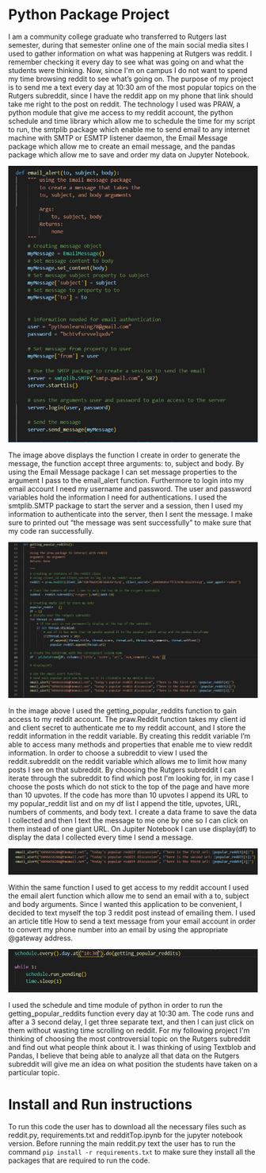 # Python Package Project

I am a community college graduate who transferred to Rutgers last semester, during that semester online one of the main social media sites I used to gather information on what was happening at Rutgers was reddit. I remember checking it every day to see what was going on and what the students were thinking. Now, since I'm on campus I do not want to spend my time browsing reddit to see what’s going on. The purpose of my project is to send me a text every day at 10:30 am of the most popular topics on the Rutgers subreddit, since I have the reddit app on my phone that link should take me right to the post on reddit. The technology I used was PRAW, a python module that give me access to my reddit account, the python schedule and time library which allow me to schedule the time for my script to run, the smtplib package which enable me to send email to any internet machine with SMTP or ESMTP listener daemon, the Email Message package which allow me to create an email message, and the pandas package which allow me to save and order my data on Jupyter Notebook.

![](./images/SendEmail.PNG)

The image above displays the function I create in order to generate the message, the function accept three arguments: to, subject and body. By using the Email Message package I can set message properties to the argument I pass to the email_alert function. Furthermore to login into my email account I need my username and password. The user and password variables hold the information I need for authentications. I used the smtplib.SMTP package to start the server and a session, then I used my information to authenticate into the server, then I sent the message. I make sure to printed out “the message was sent successfully” to make sure that my code ran successfully.

![](./images/UsingPraw.PNG)

In the image above I used the getting_popular_reddits function to gain access to my reddit account. The praw.Reddit function takes my client id and client secret to authenticate me to my reddit account, and I store the reddit information in the reddit variable. By creating this reddit variable I’m able to access many methods and properties that enable me to view reddit information. In order to choose a subreddit to view I used the reddit.subreddit on the reddit variable which allows me to limit how many posts I see on that subreddit. By choosing the Rutgers subreddit I can iterate through the subreddit to find which post I'm looking for, in my case I choose the posts which do not stick to the top of the page and have more than 10 upvotes. If the code has more than 10 upvotes I append its URL to my popular_reddit list and on my df list I append the title, upvotes, URL, numbers of comments, and body text. I create a data frame to save the data I collected and then I text the message to me one by one so I can click on them instead of one giant URL. On Jupiter Notebook I can use display(df) to display the data I collected every time I send a message.

![](./images/phoneemail.PNG)

Within the same function I used to get access to my reddit account I used the email alert function which allow me to send an email with a to, subject and body arguments. Since I wanted this application to be convenient, I decided to text myself the top 3 reddit post instead of emailing them. I used an article title How to send a text message from your email account in order to convert my phone number into an email by using the appropriate @gateway address.

![](./images/schedule.PNG)

I used the schedule and time module of python in order to run the getting_popular_reddits function every day at 10:30 am. The code runs and after a 3 second delay, I get three separate text, and then I can just click on them without wasting time scrolling on reddit.
For my following project I'm thinking of choosing the most controversial topic on the Rutgers subreddit and find out what people think about it. I was thinking of using Textblob and Pandas, I believe that being able to analyze all that data on the Rutgers subreddit will give me an idea on what position the students have taken on a particular topic.

# Install and Run instructions

To run this code the user has to download all the necessary files such as reddit.py, requirements.txt and redditTop.ipynb for the jupyter notebook version. Before running the main reddit.py text the user has to run the command ``` pip install -r requirements.txt ``` to make sure they install all the packages that are required to run the code.
